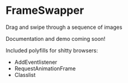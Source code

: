 FrameSwapper
============

Drag and swipe through a sequence of images


Documentation and demo coming soon!

Included polyfills for shitty browsers:
* AddEventlistener
* RequestAnimationFrame
* Classlist
